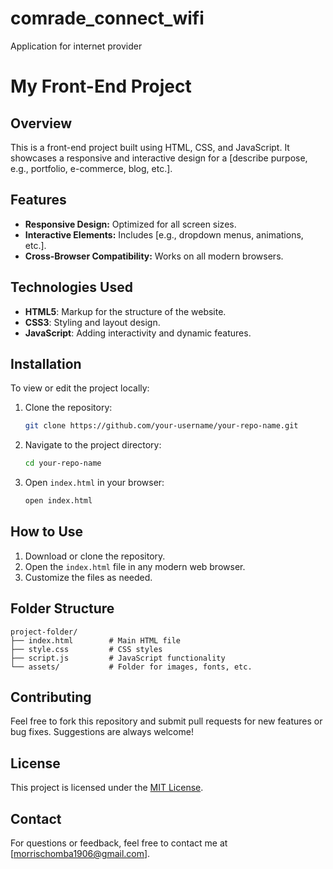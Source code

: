 # comrade_connect_wifi
Application for internet provider

# My Front-End Project

## Overview
This is a front-end project built using HTML, CSS, and JavaScript. It showcases a responsive and interactive design for a [describe purpose, e.g., portfolio, e-commerce, blog, etc.].

## Features
- **Responsive Design:** Optimized for all screen sizes.
- **Interactive Elements:** Includes [e.g., dropdown menus, animations, etc.].
- **Cross-Browser Compatibility:** Works on all modern browsers.

## Technologies Used
- **HTML5**: Markup for the structure of the website.
- **CSS3**: Styling and layout design.
- **JavaScript**: Adding interactivity and dynamic features.

## Installation
To view or edit the project locally:

1. Clone the repository:
   ```bash
   git clone https://github.com/your-username/your-repo-name.git
   ```

2. Navigate to the project directory:
   ```bash
   cd your-repo-name
   ```

3. Open `index.html` in your browser:
   ```bash
   open index.html
   ```

## How to Use
1. Download or clone the repository.
2. Open the `index.html` file in any modern web browser.
3. Customize the files as needed.

## Folder Structure
```
project-folder/
├── index.html        # Main HTML file
├── style.css         # CSS styles
├── script.js         # JavaScript functionality
└── assets/           # Folder for images, fonts, etc.
```

## Contributing
Feel free to fork this repository and submit pull requests for new features or bug fixes. Suggestions are always welcome!

## License
This project is licensed under the [MIT License](LICENSE).

## Contact
For questions or feedback, feel free to contact me at [morrischomba1906@gmail.com].

